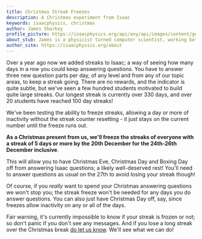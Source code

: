 ```yaml
---
title: Christmas Streak Freezes
description: A Christmas experiment from Isaac
keywords: isaacphysics, christmas
author: James Sharkey
profile_picture: https://isaacphysics.org/api/any/api/images/content/general_pages/about_us/photos/js.png
about_stub: James is a physicist turned computer scientist, working both on physics and computing for Isaac
author_site: https://isaacphysics.org/about
---
```


Over a year ago now we added streaks to Isaac; a way of seeing how many days in a row you could keep answering questions. You have to answer three new question parts per day, of any level and from any of our topic areas, to keep a streak going. There are no rewards, and the indicator is quite subtle, but we've seen a few hundred students motivated to build quite large streaks. Our longest streak is currently over 330 days, and over 20 students have reached 100 day streaks!

We've been testing the ability to freeze streaks, allowing a day or more of inactivity without the streak counter resetting - it just stays on the current number until the freeze runs out.

**As a Christmas present from us, we'll freeze the streaks of everyone with a streak of 5 days or more by the 20th December for the 24th-26th December inclusive**.

This will allow you to have Christmas Eve, Christmas Day and Boxing Day off from answering Isaac questions; a likely well-deserved rest! You'll need to answer questions as usual on the 27th to avoid losing your streak though!

Of course, if you _really_ want to spend your Christmas answering questions we won't stop you; the streak freeze won't be needed for any days you do answer questions. You can also just have Christmas Day off, say, since freezes allow inactivity on any or all of the days.

Fair warning, it's currently impossible to know if your streak is frozen or not; so don't panic if you don't see any messages. And if you lose a long streak over the Christmas break <a href="https://isaacphysics.org/contact?subject=Streak%20Freeze" target="_blank">do let us know</a>. We'll see what we can do!